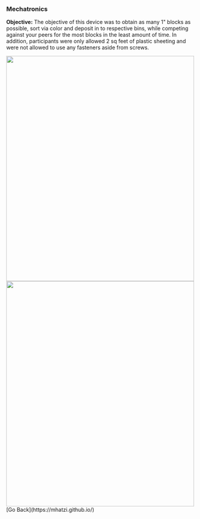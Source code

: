 ### Mechatronics
**Objective:** The objective of this device was to obtain as many 1" blocks as possible, sort via color and deposit in to respective bins, while competing against your peers for the most blocks in the least amount of time. In addition, participants were only allowed 2 sq feet of plastic sheeting and were not allowed to use any fasteners aside from screws. 

<img src="images/Mechatronics_Robot.jpg" width="500" height="600" border="0">

<br>
<img src="images/Mechatronics_Wiring.jpg" width="500" height="600" border="0">

<br>
[Go Back](https://mhatzi.github.io/)
